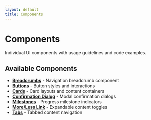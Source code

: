 ```yaml
---
layout: default
title: Components
---
```


# Components

Individual UI components with usage guidelines and code examples.

## Available Components

- **[Breadcrumbs](breadcrumbs/)** - Navigation breadcrumb component
- **[Buttons](buttons/)** - Button styles and interactions
- **[Cards](cards/)** - Card layouts and content containers
- **[Confirmation Dialog](confirmation-dialog/)** - Modal confirmation dialogs
- **[Milestones](milestones/)** - Progress milestone indicators
- **[More/Less Link](more-less-link/)** - Expandable content toggles
- **[Tabs](tabs/)** - Tabbed content navigation